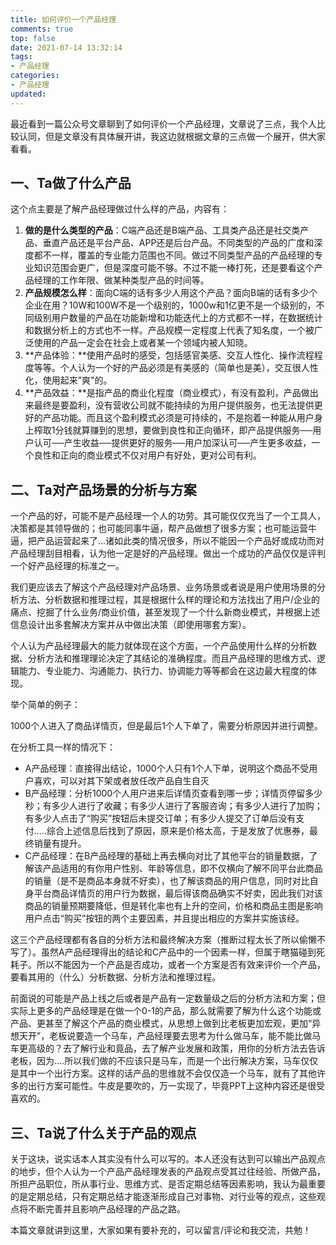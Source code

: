 ```yaml
---
title: 如何评价一个产品经理
comments: true
top: false
date: 2021-07-14 13:32:14
tags:
- 产品经理
categories:
- 产品经理
updated:
---
```



最近看到一篇公众号文章聊到了如何评价一个产品经理，文章说了三点，我个人比较认同，但是文章没有具体展开讲，我这边就根据文章的三点做一个展开，供大家看看。

## 一、Ta做了什么产品

这个点主要是了解产品经理做过什么样的产品，内容有：

1. **做的是什么类型的产品**：C端产品还是B端产品、工具类产品还是社交类产品、垂直产品还是平台产品、APP还是后台产品。不同类型的产品的广度和深度都不一样，覆盖的专业能力范围也不同。做过不同类型产品的产品经理的专业知识范围会更广，但是深度可能不够。不过不能一棒打死，还是要看这个产品经理的工作年限、做某种类型产品的时间等。
2. **产品规模怎么样**：面向C端的话有多少人用这个产品？面向B端的话有多少个企业在用？10W和100W不是一个级别的，1000w和1亿更不是一个级别的，不同级别用户数量的产品在功能新增和功能迭代上的方式都不一样，在数据统计和数据分析上的方式也不一样。产品规模一定程度上代表了知名度，一个被广泛使用的产品一定会在社会上或者某一个领域内被人知晓。
3. **产品体验：**使用产品时的感受，包括感官美感、交互人性化、操作流程程度等等。个人认为一个好的产品必须是有美感的（简单也是美），交互很人性化，使用起来”爽"的。
4. **产品效益：**是指产品的商业化程度（商业模式），有没有盈利，产品做出来最终是要盈利，没有营收公司就不能持续的为用户提供服务，也无法提供更好的产品功能。而且这个盈利模式必须是可持续的，不是抱着一种能从用户身上榨取1分钱就算赚到的思想，要做到良性和正向循环，即产品提供服务──用户认可──产生收益──提供更好的服务──用户加深认可──产生更多收益，一个良性和正向的商业模式不仅对用户有好处，更对公司有利。

## 二、Ta对产品场景的分析与方案

一个产品的好，可能不是产品经理一个人的功劳。其可能仅仅充当了一个工具人，决策都是其领导做的；也可能同事牛逼，帮产品做想了很多方案；也可能运营牛逼，把产品运营起来了...诸如此类的情况很多，所以不能因一个产品好或成功而对产品经理刮目相看，认为他一定是好的产品经理。做出一个成功的产品仅仅是评判一个好产品经理的标准之一。

我们更应该去了解这个产品经理对产品场景、业务场景或者说是用户使用场景的分析方法、分析数据和推理过程，其是根据什么样的理论和方法找出了用户/企业的痛点、挖掘了什么业务/商业价值，甚至发现了一个什么新商业模式，并根据上述信息设计出多套解决方案并从中做出决策（即使用哪套方案）。

个人认为产品经理最大的能力就体现在这个方面，一个产品使用什么样的分析数据、分析方法和推理理论决定了其结论的准确程度。而且产品经理的思维方式、逻辑能力、专业能力、沟通能力、执行力、协调能力等等都会在这边最大程度的体现。

举个简单的例子：

1000个人进入了商品详情页，但是最后1个人下单了，需要分析原因并进行调整。

在分析工具一样的情况下：
- A产品经理：直接得出结论，1000个人只有1个人下单，说明这个商品不受用户喜欢，可以对其下架或者放任改产品自生自灭
- B产品经理：分析1000个人用户进来后详情页查看到哪一步；详情页停留多少秒；有多少人进行了收藏；有多少人进行了客服咨询；有多少人进行了加购；有多少人点击了“购买”按钮后未提交订单；有多少人提交了订单后没有支付.....综合上述信息后找到了原因，原来是价格太高，于是发放了优惠券，最终销量有提升。
- C产品经理：在B产品经理的基础上再去横向对比了其他平台的销量数据，了解该产品适用的有你用户性别、年龄等信息，即不仅横向了解不同平台此商品的销量（是不是商品本身就不好卖），也了解该商品的用户信息，同时对比自身平台商品详情页的用户行为数据，最后得该商品确实不好卖，因此我们对该商品的销量预期要降低，但是转化率也有上升的空间，价格和商品主图是影响用户点击“购买”按钮的两个主要因素，并且提出相应的方案并实施该经。

这三个产品经理都有各自的分析方法和最终解决方案（推断过程太长了所以偷懒不写了）。虽然A产品经理得出的结论和C产品中的一个因素一样，但属于瞎猫碰到死耗子。所以不能因为一个产品是否成功，或者一个方案是否有效来评价一个产品，要看其用的（什么）分析数据、分析方法和推理过程。

前面说的可能是产品上线之后或者是产品有一定数量级之后的分析方法和方案；但实际上更多的产品经理是在做一个0-1的产品，那么就需要了解为什么这个功能或产品、更甚至了解这个产品的商业模式，从思想上做到比老板更加宏观，更加“异想天开”，老板说要造一个马车，产品经理要去思考为什么做马车，能不能比做马车更高级的？去了解行业和竟品，去了解产业发展和政策，用你的分析方法去告诉老板，因为....所以我们做的不应该只是马车，而是一个出行解决方案，马车仅仅是其中一个出行方案。这样的话产品的思维就不会仅仅造一个马车，就有了其他许多的出行方案可能性。牛皮是要吹的，万一实现了，毕竟PPT上这种内容还是很受喜欢的。

## 三、Ta说了什么关于产品的观点

关于这块，说实话本人其实没有什么可以写的。本人还没有达到可以输出产品观点的地步，但个人认为一个产品产品经理发表的产品观点受其过往经验、所做产品，所担产品职位，所从事行业、思维方式、是否定期总结等因素影响，我认为最重要的是定期总结，只有定期总结才能逐渐形成自己对事物、对行业等的观点，这些观点将不断完善并且影响产品经理的产品之路。


本篇文章就讲到这里，大家如果有要补充的，可以留言/评论和我交流，共勉！